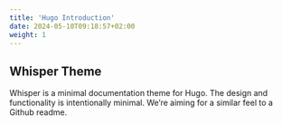 ```yaml
---
title: 'Hugo Introduction'
date: 2024-05-10T09:18:57+02:00
weight: 1
---
```


## Whisper Theme

Whisper is a minimal documentation theme for Hugo. The design and functionality is intentionally minimal. We’re aiming for a similar feel to a Github readme.
